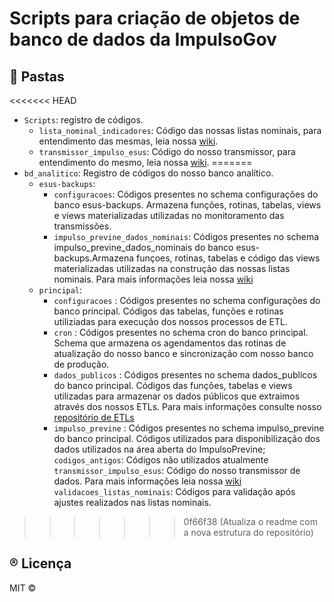 <!--
SPDX-FileCopyrightText: 2021, 2022 ImpulsoGov <contato@impulsogov.org>

SPDX-License-Identifier: MIT
-->

# Scripts para criação de objetos de banco de dados da ImpulsoGov

## :mag_right: Pastas
<<<<<<< HEAD
- <code>Scripts</code>: registro de códigos.
  - <code>lista_nominal_indicadores</code>: Código das nossas listas nominais, para entendimento das mesmas, leia nossa [wiki](https://github.com/ImpulsoGov/bd/wiki/Inicio).
  - <code>transmissor_impulso_esus</code>: Código do nosso transmissor, para entendimento do mesmo, leia nossa [wiki](https://github.com/ImpulsoGov/bd/wiki/Inicio).
=======
- <code>bd_analitico</code>: Registro de códigos do nosso banco analítico.
  - <code>esus-backups</code>: 
    - <code>configuracoes</code>: Códigos presentes no schema configurações do banco esus-backups. Armazena funções, rotinas, tabelas, views e views materializadas utilizadas no monitoramento das transmissões.
    - <code>impulso_previne_dados_nominais</code>: Códigos presentes no schema impulso_previne_dados_nominais do banco esus-backups.Armazena funçoes, rotinas, tabelas e código das views materializadas utilizadas na construção das nossas listas nominais. Para mais informações leia nossa [wiki](https://github.com/ImpulsoGov/bd/wiki#listas-nominais)
  - <code>principal</code>:
    - <code>configuracoes</code> : Códigos presentes no schema configurações do banco principal. Códigos das tabelas, funções e rotinas utiliziadas para execução dos nossos processos de ETL.
    - <code>cron</code> : Códigos presentes no schema cron do banco principal. Schema que armazena os agendamentos das rotinas de atualização do nosso banco e sincronização com nosso banco de produção.
    - <code>dados_publicos</code> : Códigos presentes no schema dados_publicos do banco principal. Códigos das funções, tabelas e views utilizadas para armazenar os dados públicos que extraimos através dos nossos ETLs. Para mais informações consulte nosso [repositório de ETLs](https://github.com/ImpulsoGov/etl)
    - <code>impulso_previne</code> : Códigos presentes no schema impulso_previne do banco principal. Códigos utilizados para disponibilização dos dados utilizados na área aberta do ImpulsoPrevine;
<code>codigos_antigos</code>: Códigos não utilizados atualmente
<code>transmissor_impulso_esus</code>: Código do nosso transmissor de dados. Para mais informações leia nossa [wiki](https://github.com/ImpulsoGov/bd/wiki/C%C3%B3digo-do-transmissor)
<code>validacoes_listas_nominais</code>: Códigos para validação após ajustes realizados nas listas nominais.


>>>>>>> 0f66f38 (Atualiza o readme com a nova estrutura do repositório)
  

## :registered: Licença
MIT ©

